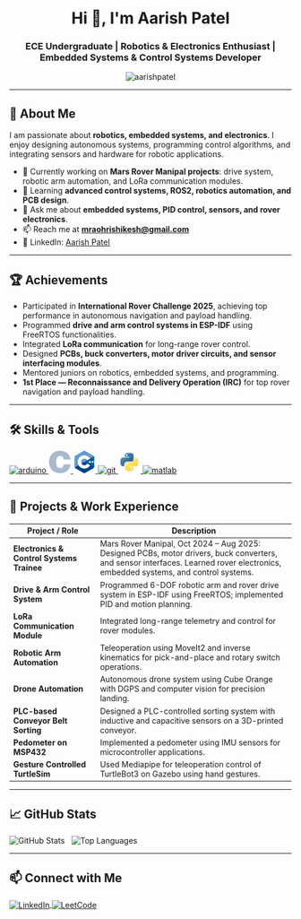 <h1 align="center">Hi 👋, I'm Aarish Patel</h1>
<h3 align="center">ECE Undergraduate | Robotics & Electronics Enthusiast | Embedded Systems & Control Systems Developer</h3>

<p align="center">
  <img src="https://komarev.com/ghpvc/?username=aarishpatel&label=Profile%20views&color=0e75b6&style=flat" alt="aarishpatel" />
</p>

---

## 🚀 About Me
I am passionate about **robotics, embedded systems, and electronics**. I enjoy designing autonomous systems, programming control algorithms, and integrating sensors and hardware for robotic applications.  

- 🔭 Currently working on **Mars Rover Manipal projects**: drive system, robotic arm automation, and LoRa communication modules.  
- 🌱 Learning **advanced control systems, ROS2, robotics automation, and PCB design**.  
- 💬 Ask me about **embedded systems, PID control, sensors, and rover electronics**.  
- 📫 Reach me at **mraohrishikesh@gmail.com**  
- 📄 LinkedIn: [Aarish Patel](https://www.linkedin.com/in/hrishikesh-m-rao-443a1b22a)

---

## 🏆 Achievements
- Participated in **International Rover Challenge 2025**, achieving top performance in autonomous navigation and payload handling.  
- Programmed **drive and arm control systems in ESP-IDF** using FreeRTOS functionalities.  
- Integrated **LoRa communication** for long-range rover control.  
- Designed **PCBs, buck converters, motor driver circuits, and sensor interfacing modules**.  
- Mentored juniors on robotics, embedded systems, and programming.  
- **1st Place — Reconnaissance and Delivery Operation (IRC)** for top rover navigation and payload handling.

---

## 🛠️ Skills & Tools
<p align="left">
  <a href="https://www.arduino.cc/" target="_blank"> <img src="https://cdn.worldvectorlogo.com/logos/arduino-1.svg" alt="arduino" width="40" height="40"/> </a>
  <a href="https://www.cprogramming.com/" target="_blank"> <img src="https://raw.githubusercontent.com/devicons/devicon/master/icons/c/c-original.svg" alt="c" width="40" height="40"/> </a>
  <a href="https://www.w3schools.com/cpp/" target="_blank"> <img src="https://raw.githubusercontent.com/devicons/devicon/master/icons/cplusplus/cplusplus-original.svg" alt="cpp" width="40" height="40"/> </a>
  <a href="https://git-scm.com/" target="_blank"> <img src="https://www.vectorlogo.zone/logos/git-scm/git-scm-icon.svg" alt="git" width="40" height="40"/> </a>
  <a href="https://www.python.org" target="_blank"> <img src="https://raw.githubusercontent.com/devicons/devicon/master/icons/python/python-original.svg" alt="python" width="40" height="40"/> </a>
  <a href="https://www.mathworks.com/" target="_blank"> <img src="https://upload.wikimedia.org/wikipedia/commons/2/21/Matlab_Logo.png" alt="matlab" width="40" height="40"/> </a>
</p>

---

## 📂 Projects & Work Experience
| Project / Role | Description |
|----------------|-------------|
| **Electronics & Control Systems Trainee** | Mars Rover Manipal, Oct 2024 – Aug 2025: Designed PCBs, motor drivers, buck converters, and sensor interfaces. Learned rover electronics, embedded systems, and control systems. |
| **Drive & Arm Control System** | Programmed 6-DOF robotic arm and rover drive system in ESP-IDF using FreeRTOS; implemented PID and motion planning. |
| **LoRa Communication Module** | Integrated long-range telemetry and control for rover modules. |
| **Robotic Arm Automation** | Teleoperation using MoveIt2 and inverse kinematics for pick-and-place and rotary switch operations. |
| **Drone Automation** | Autonomous drone system using Cube Orange with DGPS and computer vision for precision landing. |
| **PLC-based Conveyor Belt Sorting** | Designed a PLC-controlled sorting system with inductive and capacitive sensors on a 3D-printed conveyor. |
| **Pedometer on MSP432** | Implemented a pedometer using IMU sensors for microcontroller applications. |
| **Gesture Controlled TurtleSim** | Used Mediapipe for teleoperation control of TurtleBot3 on Gazebo using hand gestures. |

---

## 📈 GitHub Stats
<p align="left">
  <img src="https://github-readme-stats.vercel.app/api?username=aarishpatel&show_icons=true&locale=en" alt="GitHub Stats" />
  &nbsp;
  <img src="https://github-readme-stats.vercel.app/api/top-langs/?username=aarishpatel&layout=compact" alt="Top Languages"/>
</p>

---

## 📫 Connect with Me
<p align="left">
  <a href="https://www.linkedin.com/in/hrishikesh-m-rao-443a1b22a" target="_blank">
    <img align="center" src="https://raw.githubusercontent.com/rahuldkjain/github-profile-readme-generator/master/src/images/icons/Social/linked-in-alt.svg" alt="LinkedIn" height="30" width="40" />
  </a>
  <a href="https://www.leetcode.com/" target="_blank">
    <img align="center" src="https://raw.githubusercontent.com/rahuldkjain/github-profile-readme-generator/master/src/images/icons/Social/leet-code.svg" alt="LeetCode" height="30" width="40" />
  </a>
</p>
